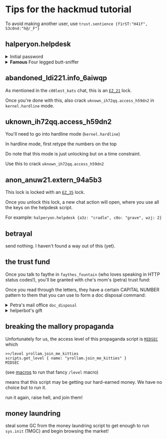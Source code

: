 # Tips for the hackmud tutorial

To avoid making another user, use `trust.sentience {f1rST:"H41f", S3c0nd:"h@/_F"}`

## halperyon.helpdesk

<details>
  <summary>Initial password</summary>
  <code>halperyon.helpdesk {password:"water"}</code> the hint is "blue" and the password is "water"
</details>

<details>
  <summary><b>Famous</b> Four legged butt-sniffer</summary>
  
`halperyon.helpdesk {password:"water", option:"helpdesk_roster", roster_pass: "doge"}` common mistake to put "dog" :). You can also put in other famous dogs too!
  
</details>

## abandoned_ldi221.info_6aiwqp

As mentioned in the `c00lest_kats` chat, this is an [`EZ_21`](./LOCKS.md) lock.

Once you're done with this, also crack `uknown_ih72qq.access_h59dn2` in `kernel.hardline` mode.

## uknown_ih72qq.access_h59dn2

You'll need to go into hardline mode (`kernel.hardline`)

In hardline mode, first retype the numbers on the top

Do note that this mode is just unlocking but on a time constraint.

Use this to crack `uknown_ih72qq.access_h59dn2`

## anon_anuw21.extern_94a5b3

This lock is locked with an [`EZ_35`](./LOCKS.md) lock.

Once you unlock this lock, a new chat action will open, where you use all the keys on the helpdesk script.

For example: `halperyon.helpdesk {a3z: "cradle", c0o: "grave", wzj: 2}`

## betrayal

send nothing. I haven't found a way out of this (yet).

## the trust fund

Once you talk to faythe in `faythes_fountain` (who loves speaking in HTTP status codes!), you'll be granted with che's mom's (petra) trust fund:

Once you read through the letters, they have a certain CAPITAL NUMBER pattern to them that you can use to form a doc disposal command:

<details>
  <summary>Petra's mail office <code>doc_disposal</code></summary>
  
`petra.office_mailroom_3fotu1 { activity:"doc_disposal", option:"retrieve", force: true, checksum: 2410 }`
  
</details>

<details>
  <summary>helperbot's gift</summary>
  
  `petra.office_mailroom_3fotu1 { activity: "notary", item:"corgi"}` give that little cute helperbot what it deserves!
  
</details>

## breaking the mallory propaganda

Unfortunately for us, the access level of this propaganda script is [`MIDSEC`](./SECURITY_LEVEL.md) which

```
>>/level yrollam.join_me_kitties
scripts.get_level { name: "yrollam.join_me_kitties" }
MIDSEC
```

(see [macros](./MACROS.md) to run that fancy `/level` macro)

means that this script may be getting our hard-earned money. We have no choice but to run it.

run it again, raise hell, and join them!

## money laundring

steal some GC from the money laundring script to get enough to run `sys.init` (1MGC) and begin browsing the market!
